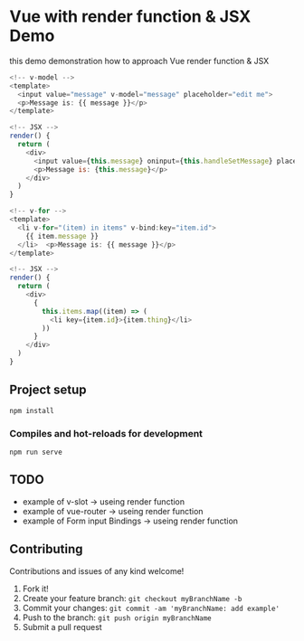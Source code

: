 # Vue with render function & JSX Demo

this demo demonstration how to approach Vue render function & JSX

```js
<!-- v-model -->
<template>
  <input value="message" v-model="message" placeholder="edit me">
  <p>Message is: {{ message }}</p>
</template>
```

```js
<!-- JSX -->
render() {
  return (
    <div>
      <input value={this.message} oninput={this.handleSetMessage} placeholder="edit me">
      <p>Message is: {this.message}</p>
    </div>
  )
}
```

```js
<!-- v-for -->
<template>
  <li v-for="(item) in items" v-bind:key="item.id">
    {{ item.message }}
  </li>  <p>Message is: {{ message }}</p>
</template>
```

```js
<!-- JSX -->
render() {
  return (
    <div>
      {
        this.items.map((item) => (
          <li key={item.id}>{item.thing}</li>
        ))
      }
    </div>
  )
}
```

## Project setup
```
npm install
```

### Compiles and hot-reloads for development
```
npm run serve
```

## TODO
- example of v-slot -> useing render function
- example of vue-router -> useing render function
- example of Form input Bindings -> useing render function

## Contributing
Contributions and issues of any kind welcome!

1. Fork it!
2. Create your feature branch: `git checkout myBranchName -b `
3. Commit your changes: `git commit -am 'myBranchName: add example'`
4. Push to the branch: `git push origin myBranchName`
5. Submit a pull request

